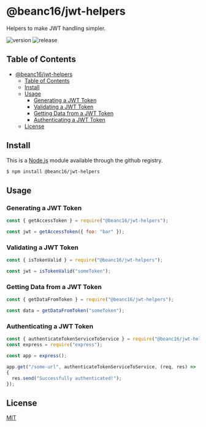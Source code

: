 # @beanc16/jwt-helpers

Helpers to make JWT handling simpler.

<!-- Badges -->
![version][gpr-version]
![release][gpr-release]



## Table of Contents
- [@beanc16/jwt-helpers](#beanc16jwt-helpers)
  - [Table of Contents](#table-of-contents)
  - [Install](#install)
  - [Usage](#usage)
    - [Generating a JWT Token](#generating-a-jwt-token)
    - [Validating a JWT Token](#validating-a-jwt-token)
    - [Getting Data from a JWT Token](#getting-data-from-a-jwt-token)
    - [Authenticating a JWT Token](#authenticating-a-jwt-token)
  - [License](#license)


## Install
This is a [Node.js](https://nodejs.org/en/) module available through the github registry.

```bash
$ npm install @beanc16/jwt-helpers
```



## Usage

### Generating a JWT Token

```js
const { getAccessToken } = require("@beanc16/jwt-helpers");

const jwt = getAccessToken({ foo: "bar" });
```

### Validating a JWT Token

```js
const { isTokenValid } = require("@beanc16/jwt-helpers");

const jwt = isTokenValid("someToken");
```

### Getting Data from a JWT Token

```js
const { getDataFromToken } = require("@beanc16/jwt-helpers");

const data = getDataFromToken("someToken");
```

### Authenticating a JWT Token

```js
const { authenticateTokenServiceToService } = require("@beanc16/jwt-helpers");
const express = require("express");

const app = express();

app.get("/some-url", authenticateTokenServiceToService, (req, res) =>
{
  res.send("Successfully authenticated!");
});
```



## License
[MIT](https://choosealicense.com/licenses/mit/)



<!-- Shield URLs -->
[gpr-version]: https://img.shields.io/github/package-json/v/@beanc16/jwt-helpers
[gpr-release]: https://img.shields.io/github/v/release/@beanc16/jwt-helpers
